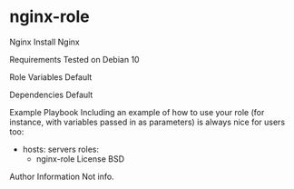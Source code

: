 # nginx-role
Nginx
Install Nginx

Requirements
Tested on Debian 10

Role Variables
Default

Dependencies
Default

Example Playbook
Including an example of how to use your role (for instance, with variables passed in as parameters) is always nice for users too:

- hosts: servers
  roles:
     - nginx-role
License
BSD

Author Information
Not info.

